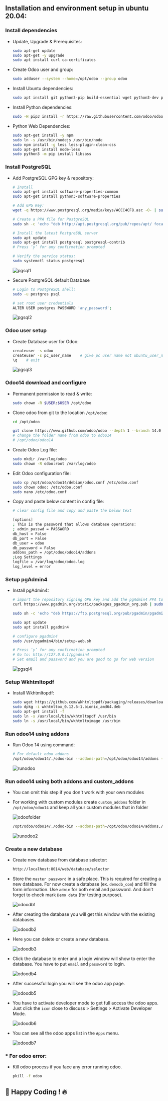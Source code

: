 ## Installation and environment setup in ubuntu 20.04:

### Install dependencies

- Update, Upgrade & Prerequisites:

  ```sh
  sudo apt-get update
  sudo apt-get -y upgrade
  sudo apt install curl ca-certificates
  ```

- Create Odoo user and group:

  ```sh
  sudo adduser --system --home=/opt/odoo --group odoo
  ```

- Install Ubuntu dependencies:

  ```sh
  sudo apt install git python3-pip build-essential wget python3-dev python3-venv python3-wheel libxslt-dev libzip-dev libldap2-dev libsasl2-dev python3-setuptools node-less python3-psycopg2
  ```

- Install Python dependencies:

  ```sh
  sudo -H pip3 install -r https://raw.githubusercontent.com/odoo/odoo/master/requirements.txt
  ```

- Python Web Dependencies:

  ```sh
  sudo apt-get install -y npm
  sudo ln -s /usr/bin/nodejs /usr/bin/node
  sudo npm install -g less less-plugin-clean-css
  sudo apt-get install node-less
  sudo python3 -m pip install libsass
  ```

### Install PostgreSQL

- Add PostgreSQL GPG key & repository:

  ```sh
  # Install
  sudo apt-get install software-properties-common
  sudo apt-get install python3-software-properties

  # Add GPG Key:
  wget -q https://www.postgresql.org/media/keys/ACCC4CF8.asc -O- | sudo apt-key add -

  # Create a PPA file for PostgreSQL
  sudo sh -c 'echo "deb http://apt.postgresql.org/pub/repos/apt/ focal-pgdg main" >> /etc/apt/sources.list.d/pgdg.list'

  # Install the latest PostgreSQL server
  sudo apt update
  sudo apt-get install postgresql postgresql-contrib
  # Press ‘y’ for any confirmation prompted

  # Verify the service status:
  sudo systemctl status postgresql
  ```

  ![pgsql1](../images/pgsql1.png)

- Secure PostgreSQL default Database

  ```sh
  # Login to PostgreSQL shell:
  sudo -u postgres psql

  # set root user credentials
  ALTER USER postgres PASSWORD 'any_password';
  ```

  ![pgsql2](../images/pgsql2.png)

### Odoo user setup

- Create Database user for Odoo:

  ```sh
  createuser -s odoo
  createuser -s pc_user_name	# give pc user name not ubuntu_user_name
  \q    # exit
  ```

  ![pgsql3](../images/pgsql3.png)

### Odoo14 download and configure

- Permanent permission to read & write:

  ```sh
  sudo chown -R $USER:$USER /opt/odoo
  ```

- Clone odoo from git to the location `/opt/odoo`:

  ```sh
  cd /opt/odoo

  git clone https://www.github.com/odoo/odoo --depth 1 --branch 14.0 --single-branch
  # change the folder name from odoo to odoo14
  # /opt/odoo/odoo14
  ```

- Create Odoo Log file:

  ```sh
  sudo mkdir /var/log/odoo
  sudo chown -R odoo:root /var/log/odoo
  ```

- Edit Odoo configuration file:

  ```sh
  sudo cp /opt/odoo/odoo14/debian/odoo.conf /etc/odoo.conf
  sudo chown odoo: /etc/odoo.conf
  sudo nano /etc/odoo.conf
  ```

- Copy and paste below content in config file:

  ```sh
  # clear config file and copy and paste the below text

  [options]
  ; This is the password that allows database operations:
  ; admin_passwd = PASSWORD
  db_host = False
  db_port = False
  db_user = odoo
  db_password = False
  addons_path = /opt/odoo/odoo14/addons
  ;Log Settings
  logfile = /var/log/odoo/odoo.log
  log_level = error
  ```

### Setup pgAdmin4

- Install pgAdmin4:

  ```sh
  # import the repository signing GPG key and add the pgAdmin4 PPA to your system
  curl https://www.pgadmin.org/static/packages_pgadmin_org.pub | sudo apt-key add -

  sudo sh -c 'echo "deb https://ftp.postgresql.org/pub/pgadmin/pgadmin4/apt/focal pgadmin4 main" > /etc/apt/sources.list.d/pgadmin4.list'

  sudo apt update
  sudo apt install pgadmin4

  # configure pgadmin4
  sudo /usr/pgadmin4/bin/setup-web.sh

  # Press ‘y’ for any confirmation prompted
  # Go to: http://127.0.0.1/pgadmin4
  # Set email and password and you are good to go for web version
  ```

  ![pgsql4](../images/pgadmin.png)

### Setup Wkhtmltopdf

- Install Wkhtmltopdf:

  ```sh
  sudo wget https://github.com/wkhtmltopdf/packaging/releases/download/0.12.6-1/wkhtmltox_0.12.6-1.bionic_amd64.deb
  sudo dpkg -i wkhtmltox_0.12.6-1.bionic_amd64.deb
  sudo apt-get install -f
  sudo ln -s /usr/local/bin/wkhtmltopdf /usr/bin
  sudo ln -s /usr/local/bin/wkhtmltoimage /usr/bin
  ```

### Run odoo14 using addons

- Run Odoo 14 using command:

  ```sh
  # For default odoo addons
  /opt/odoo/odoo14/./odoo-bin --addons-path=/opt/odoo/odoo14/addons --xmlrpc-port=8014
  ```

  ![runodoo](../images/runodoo.png)

### Run odoo14 using both addons and custom_addons

- You can omit this step if you don't work with your own modules
- For working with custom modules create `custom_addons` folder in `/opt/odoo/odoo14` and keep all your custom modules that in folder

  ![odoofolder](../images/odoofolder.png)

  ```sh
  /opt/odoo/odoo14/./odoo-bin --addons-path=/opt/odoo/odoo14/addons,/opt/odoo/odoo14/custom_addons --xmlrpc-port=8014
  ```

  ![runodoo2](../images/runodoo2.png)

### Create a new database

- Create new database from database selector:

  ```sh
  http://localhost:8014/web/database/selector
  ```

- Store the `master password` in a safe place. This is required for creating a new database. For now create a database (ex. `demodb_com`) and fill the form information. Use `admin` for both email and password. And don't forget to check mark `Demo data` (for testing purpose).

  ![odoodb1](../images/odoodb1.png)

- After creating the database you will get this window with the existing databases.

  ![odoodb2](../images/odoodb2.png)

- Here you can delete or create a new database.

  ![odoodb3](../images/odoodb3.png)

- Click the database to enter and a login window will show to enter the database. You have to put `email` and `password` to login.

  ![odoodb4](../images/odoodb4.png)

- After successful login you will see the odoo app page.

  ![odoodb5](../images/odoodb5.png)

- You have to activate developer mode to get full access the odoo apps. Just click the `icon` close to discuss > Settings > Activate Developer Mode.

  ![odoodb6](../images/odoodb6.png)

- You can see all the odoo apps list in the `Apps` menu.

  ![odoodb7](../images/odoodb7.png)

### \* For odoo error:

- Kill odoo process if you face any error running odoo.

  ```sh
  pkill -f odoo
  ```

## 🚀 Happy Coding ! 🔥
